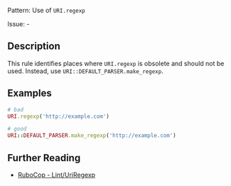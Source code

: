 Pattern: Use of `URI.regexp`

Issue: -

## Description

This rule identifies places where `URI.regexp` is obsolete and should not be used. Instead, use `URI::DEFAULT_PARSER.make_regexp`.

## Examples

```ruby
# bad
URI.regexp('http://example.com')

# good
URI::DEFAULT_PARSER.make_regexp('http://example.com')
```

## Further Reading

* [RuboCop - Lint/UriRegexp](https://docs.rubocop.org/rubocop/cops_lint.html#linturiregexp)
